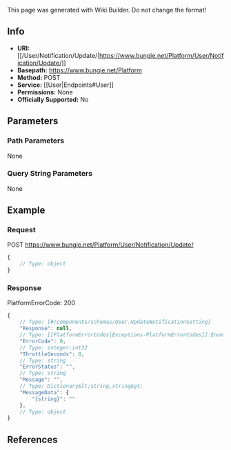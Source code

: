 <span class="wiki-builder">This page was generated with Wiki Builder. Do not change the format!</span>

## Info


* **URI:** [[/User/Notification/Update/|https://www.bungie.net/Platform/User/Notification/Update/]]
* **Basepath:** https://www.bungie.net/Platform
* **Method:** POST
* **Service:** [[User|Endpoints#User]]
* **Permissions:** None
* **Officially Supported:** No

## Parameters
### Path Parameters
None

### Query String Parameters
None

## Example
### Request
POST https://www.bungie.net/Platform/User/Notification/Update/
```javascript
{
    // Type: object
}

```

### Response
PlatformErrorCode: 200
```javascript
{
    // Type: [#/components/schemas/User.UpdateNotificationSetting]
    "Response": null,
    // Type: [[PlatformErrorCodes|Exceptions-PlatformErrorCodes]]:Enum
    "ErrorCode": 0,
    // Type: integer:int32
    "ThrottleSeconds": 0,
    // Type: string
    "ErrorStatus": "",
    // Type: string
    "Message": "",
    // Type: Dictionary&lt;string,string&gt;
    "MessageData": {
        "{string}": ""
    },
    // Type: object
}

```

## References
